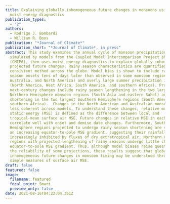 ```yaml
---
title: Explaining globally inhomogeneous future changes in monsoons using simple
  moist energy diagnostics
publication_types:
  - "2"
authors:
  - Rodrigo J. Bombardi
  - William R. Boos
publication: "*Journal of Climate*"
publication_short: "*Journal of Climate*, in press"
abstract: This study examines the annual cycle of monsoon precipitation
  simulated by models from the Coupled Model Intercomparison Project phase 6
  (CMIP6), then uses moist energy diagnostics to explain globally inhomogeneous
  projected future changes. Rainy season characteristics are quantified using a
  consistent method across the globe. Model bias is shown to include rainy
  season onsets tens of days later than observed in some monsoon regions (India,
  Australia, and North America) and overly large summer precipitation in others
  (North America, West Africa, South America, and southern Africa). Projected
  next-century changes include rainy season lengthening in the two largest
  Northern Hemisphere monsoon regions (South Asia and eastern Sahel) and
  shortening in the two largest Southern Hemisphere regions (South America and
  southern Africa).  Changes in the North American and Australian monsoons are
  less coherent across models. To understand these changes, relative moist
  static energy (MSE) is defined as the difference between local and
  tropical-mean surface air MSE. Future changes in relative MSE in each region
  correlate well with onset and demise date changes. Furthermore, Southern
  Hemisphere regions projected to undergo rainy season shortening are spanned by
  an increasing equator-to-pole MSE gradient, suggesting their rainfall will be
  increasingly inhibited by fluxes of dry extratropical air; Northern Hemisphere
  regions with projected lengthening of rainy seasons undergo little change in
  equator-to-pole MSE gradient. Thus, although model biases raise questions on
  the reliability of some projections, these results suggest that globally
  inhomogeneous future changes in monsoon timing may be understood through
  simple measures of surface air MSE.
draft: false
featured: false
image:
  filename: featured
  focal_point: Smart
  preview_only: false
date: 2021-08-16T04:22:04.361Z
---
```

